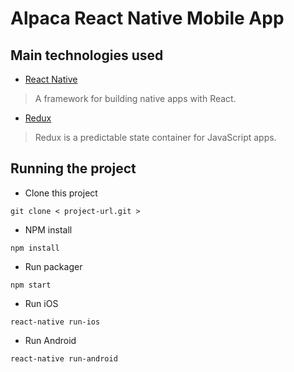 # Alpaca React Native Mobile App

## Main technologies used

- [React Native](https://github.com/facebook/react-native)

> A framework for building native apps with React.

- [Redux](http://redux.js.org/)

> Redux is a predictable state container for JavaScript apps.


## Running the project

- Clone this project
```
git clone < project-url.git >
```

- NPM install
```
npm install
```

- Run packager
```
npm start
```

- Run iOS
```
react-native run-ios
```

- Run Android
```
react-native run-android
```
